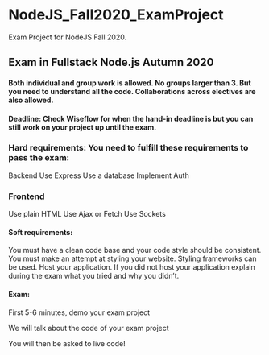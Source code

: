 # NodeJS_Fall2020_ExamProject
Exam Project for NodeJS Fall 2020. 

## Exam in Fullstack Node.js Autumn 2020

#### Both individual and group work is allowed. No groups larger than 3. But you need to understand all the code. Collaborations across electives are also allowed.

#### Deadline: Check Wiseflow for when the hand-in deadline is but you can still work on your project up until the exam.

### Hard requirements:  You need to fulfill these requirements to pass the exam:
Backend
Use Express
Use a database
Implement Auth

### Frontend
Use plain HTML
Use Ajax or Fetch
Use Sockets

#### Soft requirements:  
You must have a clean code base and your code style should be consistent. 
You must make an attempt at styling your website. Styling frameworks can be used.
Host your application. If you did not host your application explain during the exam what you tried and why you didn’t.

#### Exam:
First 5-6 minutes, demo your exam project

We will talk about the code of your exam project

You will then be asked to live code!

